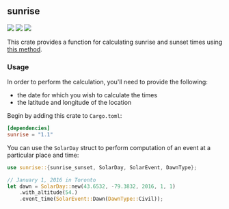 ## sunrise

[![](https://img.shields.io/crates/l/sunrise)][license]
[![](https://img.shields.io/crates/v/sunrise)][crate]
[![](https://img.shields.io/docsrs/sunrise)][docs]

This crate provides a function for calculating sunrise and sunset times using [this method](https://en.wikipedia.org/wiki/Sunrise_equation#Complete_calculation_on_Earth).

### Usage

In order to perform the calculation, you'll need to provide the following:

- the date for which you wish to calculate the times
- the latitude and longitude of the location

Begin by adding this crate to `Cargo.toml`:

```toml
[dependencies]
sunrise = "1.1"
```

You can use the `SolarDay` struct to perform computation of an event at a
particular place and time:

```rust
use sunrise::{sunrise_sunset, SolarDay, SolarEvent, DawnType};

// January 1, 2016 in Toronto
let dawn = SolarDay::new(43.6532, -79.3832, 2016, 1, 1)
    .with_altitude(54.)
    .event_time(SolarEvent::Dawn(DawnType::Civil));
```

[crate]: https://crates.io/crates/sunrise "crates.io"
[docs]: https://docs.rs/sunrise "Documentation"
[license]: http://opensource.org/licenses/MIT "MIT License"
